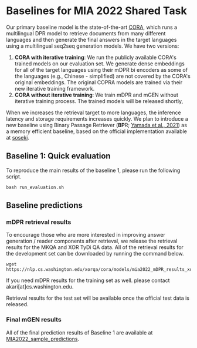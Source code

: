 # Baselines for MIA 2022 Shared Task

Our primary baseline model is the state-of-the-art [CORA](https://github.com/AkariAsai/CORA), which runs a multilingual DPR model to retrieve documents from many different languages and then generate the final answers in the target languages using a multilingual seq2seq generation models. We have two versions:
1. **CORA with iterative training**: We run the publicly available CORA's trained models on our evaluation set. We generate dense embeddings for all of the target languages using their mDPR bi encoders as some of the languages (e.g., Chinese - simplified) are not covered by the CORA's original embeddings. The original COPRA models are trained via their new iterative training framework. 
2. **CORA without iterative training**: We train mDPR and mGEN without iterative training process. The trained models will be released shortly,

When we increases the retrieval target to more languages, the inference latency and storage requirements increases quickly. We plan to introduce a new baseline using Binary Passage Retriever (**BP**R; [Yamada et al., 2021](https://arxiv.org/abs/2106.00882)) as a memory efficient baseline, based on the official implementation available at [soseki](https://github.com/studio-ousia/soseki).

## Baseline 1: Quick evaluation
To reproduce the main results of the baseline 1, please run the following script.

```
bash run_evaluation.sh
```
## Baseline predictions

### mDPR retrieval results
To encourage those who are more interested in improving answer generation / reader components after retrieval, we release the retrieval results for the MKQA and XOR TyDi QA data. All of the retrieval results for the development set can be downloaded by running the command below. 

```
wget https://nlp.cs.washington.edu/xorqa/cora/models/mia2022_mDPR_results_xor_mkqa_dev.zip
```

If you need mDPR results for the training set as well. please contact akari[at]cs.washington.edu. 

Retrieval results for the test set will be available once the official test data is released. 
### Final mGEN results 
All of the final prediction results of Baseline 1 are available at [MIA2022_sample_predictions](https://drive.google.com/drive/folders/11SewNZ8v_KV4lEE3zFVpHkkBHyuMTI5W?usp=sharing). 